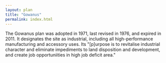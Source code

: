 ```yaml
---
layout: plan
title: "Gowanus"
permalink: index.html
---
```


The Gowanus plan was adopted in 1971, last revised in 1976, and expired in 2011. It designates the site as industrial, including all high-performance manufacturing and accessory uses. Its "[p]urpose is to revitalise industrial character and eliminate impediments to land disposition and development, and create job opportuniities in high job deficit area."